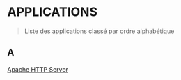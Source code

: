 # APPLICATIONS

> Liste des applications classé par ordre alphabétique

## A

<div class="apps-container">
  <div><a href="#apps/apache_http_server/apache_http_server.md">Apache HTTP Server</a></div>
</div>

